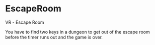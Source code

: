 # EscapeRoom
VR - Escape Room

You have to find two keys in a dungeon to get out of the escape room before the timer runs out and the game is over. 
